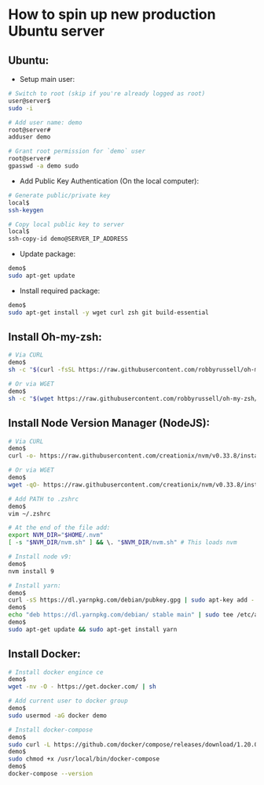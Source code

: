 # How to spin up new production Ubuntu server

## Ubuntu:
* Setup main user:
```bash
# Switch to root (skip if you're already logged as root)
user@server$
sudo -i

# Add user name: demo
root@server#
adduser demo

# Grant root permission for `demo` user
root@server#
gpasswd -a demo sudo
```

* Add Public Key Authentication (On the local computer):
```bash
# Generate public/private key
local$
ssh-keygen

# Copy local public key to server
local$
ssh-copy-id demo@SERVER_IP_ADDRESS
```

* Update package:
```bash
demo$
sudo apt-get update
```

* Install required package:
```bash
demo$
sudo apt-get install -y wget curl zsh git build-essential
```


## Install Oh-my-zsh:
```bash
# Via CURL
demo$
sh -c "$(curl -fsSL https://raw.githubusercontent.com/robbyrussell/oh-my-zsh/master/tools/install.sh)"

# Or via WGET
demo$
sh -c "$(wget https://raw.githubusercontent.com/robbyrussell/oh-my-zsh/master/tools/install.sh -O -)"
```

## Install Node Version Manager (NodeJS):
```bash
# Via CURL
demo$
curl -o- https://raw.githubusercontent.com/creationix/nvm/v0.33.8/install.sh | bash

# Or via WGET
demo$
wget -qO- https://raw.githubusercontent.com/creationix/nvm/v0.33.8/install.sh | bash

# Add PATH to .zshrc
demo$
vim ~/.zshrc

# At the end of the file add:
export NVM_DIR="$HOME/.nvm"
[ -s "$NVM_DIR/nvm.sh" ] && \. "$NVM_DIR/nvm.sh" # This loads nvm

# Install node v9:
demo$
nvm install 9

# Install yarn:
demo$
curl -sS https://dl.yarnpkg.com/debian/pubkey.gpg | sudo apt-key add -
demo$
echo "deb https://dl.yarnpkg.com/debian/ stable main" | sudo tee /etc/apt/sources.list.d/yarn.list
demo$
sudo apt-get update && sudo apt-get install yarn
```


## Install Docker:
```bash
# Install docker engince ce
demo$
wget -nv -O - https://get.docker.com/ | sh

# Add current user to docker group
demo$
sudo usermod -aG docker demo

# Install docker-compose
demo$
sudo curl -L https://github.com/docker/compose/releases/download/1.20.0/docker-compose-`uname -s`-`uname -m` -o /usr/local/bin/docker-compose
demo$
sudo chmod +x /usr/local/bin/docker-compose
demo$
docker-compose --version
```
